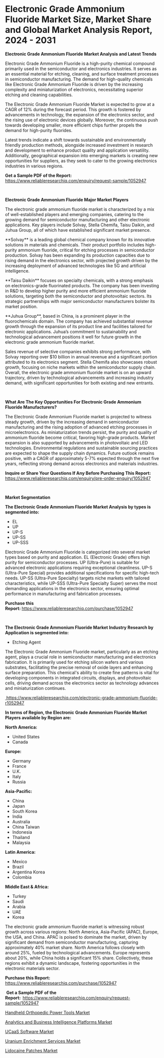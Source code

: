 <p><h1>Electronic Grade Ammonium Fluoride Market Size, Market Share and Global Market Analysis Report, 2024 - 2031</h1></p><p><strong>Electronic Grade Ammonium Fluoride Market Analysis and Latest Trends</strong></p>
<p><p>Electronic Grade Ammonium Fluoride is a high-purity chemical compound primarily used in the semiconductor and electronics industries. It serves as an essential material for etching, cleaning, and surface treatment processes in semiconductor manufacturing. The demand for high-quality chemicals like Electronic Grade Ammonium Fluoride is driven by the increasing complexity and miniaturization of electronics, necessitating superior etching and cleaning capabilities.</p><p>The Electronic Grade Ammonium Fluoride Market is expected to grow at a CAGR of 12% during the forecast period. This growth is fostered by advancements in technology, the expansion of the electronics sector, and the rising use of electronic devices globally. Moreover, the continuous push towards developing smaller, more efficient chips further propels the demand for high-purity fluorides.</p><p>Latest trends indicate a shift towards sustainable and environmentally friendly production methods, alongside increased investment in research and development to enhance product quality and application versatility. Additionally, geographical expansion into emerging markets is creating new opportunities for suppliers, as they seek to cater to the growing electronics industries in various regions.</p></p>
<p><strong>Get a Sample PDF of the Report:&nbsp;</strong> <a href="https://www.reliableresearchiq.com/enquiry/request-sample/1052947?utm_campaign=1102&utm_medium=2&utm_source=Github&utm_content=ia&utm_term=07122024&utm_id=electronic-grade-ammonium-fluoride">https://www.reliableresearchiq.com/enquiry/request-sample/1052947</a></p>
<p>&nbsp;</p>
<p><strong>Electronic Grade Ammonium Fluoride Major Market Players</strong></p>
<p><p>The electronic grade ammonium fluoride market is characterized by a mix of well-established players and emerging companies, catering to the growing demand for semiconductor manufacturing and other electronic applications. Key players include Solvay, Stella Chemifa, Taisu Daikin, and Juhua Group, all of which have established significant market presence.</p><p>**Solvay** is a leading global chemical company known for its innovative solutions in materials and chemicals. Their product portfolio includes high-purity ammonium fluoride, critical for etching processes in semiconductor production. Solvay has been expanding its production capacities due to rising demand in the electronics sector, with projected growth driven by the increasing deployment of advanced technologies like 5G and artificial intelligence.</p><p>**Taisu Daikin** focuses on specialty chemicals, with a strong emphasis on electronics-grade fluorinated products. The company has been investing in R&D to develop higher purity and more efficient ammonium fluoride solutions, targeting both the semiconductor and photovoltaic sectors. Its strategic partnerships with major semiconductor manufacturers bolster its market position.</p><p>**Juhua Group**, based in China, is a prominent player in the fluorochemicals domain. The company has achieved substantial revenue growth through the expansion of its product line and facilities tailored for electronic applications. Juhua’s commitment to sustainability and technological advancement positions it well for future growth in the electronic grade ammonium fluoride market.</p><p>Sales revenue of selective companies exhibits strong performance, with Solvay reporting over $10 billion in annual revenue and a significant portion attributed to its electronics segment. Stella Chemifa also showcases robust growth, focusing on niche markets within the semiconductor supply chain. Overall, the electronic grade ammonium fluoride market is on an upward trajectory, driven by technological advancements and increasing industry demand, with significant opportunities for both existing and new entrants.</p></p>
<p>&nbsp;</p>
<p><strong>What Are The Key Opportunities For Electronic Grade Ammonium Fluoride Manufacturers?</strong></p>
<p><p>The Electronic Grade Ammonium Fluoride market is projected to witness steady growth, driven by the increasing demand in semiconductor manufacturing and the rising adoption of advanced etching processes in microelectronics. As miniaturization trends persist, the purity and quality of ammonium fluoride become critical, favoring high-grade products. Market expansion is also supported by advancements in photovoltaic and LED technologies. Environmental regulations and sustainable sourcing practices are expected to shape the supply chain dynamics. Future outlook remains positive, with a CAGR of approximately 5-7% expected through the next five years, reflecting strong demand across electronics and materials industries.</p></p>
<p><strong>Inquire or Share Your Questions If Any Before Purchasing This Report:</strong> <a href="https://www.reliableresearchiq.com/enquiry/pre-order-enquiry/1052947?utm_campaign=1102&utm_medium=2&utm_source=Github&utm_content=ia&utm_term=07122024&utm_id=electronic-grade-ammonium-fluoride">https://www.reliableresearchiq.com/enquiry/pre-order-enquiry/1052947</a></p>
<p>&nbsp;</p>
<p><strong>Market Segmentation</strong></p>
<p><strong>The Electronic Grade Ammonium Fluoride Market Analysis by types is segmented into:</strong></p>
<p><ul><li>EL</li><li>UP</li><li>UP-S</li><li>UP-SS</li><li>UP-SSS</li></ul></p>
<p><p>Electronic Grade Ammonium Fluoride is categorized into several market types based on purity and application. EL (Electronic Grade) offers high purity for semiconductor processes. UP (Ultra-Pure) is suitable for advanced electronic applications requiring exceptional cleanliness. UP-S (Ultra-Pure Special) provides additional specifications for specific high-tech needs. UP-SS (Ultra-Pure Specialty) targets niche markets with tailored characteristics, while UP-SSS (Ultra-Pure Specialty Super) serves the most demanding applications in the electronics sector, ensuring optimal performance in manufacturing and fabrication processes.</p></p>
<p><strong>Purchase this Report:&nbsp;</strong><a href="https://www.reliableresearchiq.com/purchase/1052947?utm_campaign=1102&utm_medium=2&utm_source=Github&utm_content=ia&utm_term=07122024&utm_id=electronic-grade-ammonium-fluoride">https://www.reliableresearchiq.com/purchase/1052947</a></p>
<p>&nbsp;</p>
<p><strong>The Electronic Grade Ammonium Fluoride Market Industry Research by Application is segmented into:</strong></p>
<p><ul><li>Etching Agent</li></ul></p>
<p><p>The Electronic Grade Ammonium Fluoride market, particularly as an etching agent, plays a crucial role in semiconductor manufacturing and electronics fabrication. It is primarily used for etching silicon wafers and various substrates, facilitating the precise removal of oxide layers and enhancing surface preparation. This chemical's ability to create fine patterns is vital for developing components in integrated circuits, displays, and photovoltaic cells, driving demand across the electronics sector as technology advances and miniaturization continues.</p></p>
<p><a href="https://www.reliableresearchiq.com/electronic-grade-ammonium-fluoride-r1052947?utm_campaign=1102&utm_medium=2&utm_source=Github&utm_content=ia&utm_term=07122024&utm_id=electronic-grade-ammonium-fluoride">&nbsp;https://www.reliableresearchiq.com/electronic-grade-ammonium-fluoride-r1052947</a></p>
<p><strong>In terms of Region, the Electronic Grade Ammonium Fluoride Market Players available by Region are:</strong></p>
<p>
    <p> <strong> North America: </strong>
        <ul>
            <li>United States</li>
            <li>Canada</li>
        </ul>
        </p> 
    <p> <strong> Europe: </strong>
        <ul>
            <li>Germany</li>
            <li>France</li>
            <li>U.K.</li>
            <li>Italy</li>
            <li>Russia</li>
        </ul>
        </p> 
    <p> <strong> Asia-Pacific: </strong>
        <ul>
            <li>China</li>
            <li>Japan</li>
            <li>South Korea</li>
            <li>India</li>
            <li>Australia</li>
            <li>China Taiwan</li>
            <li>Indonesia</li>
            <li>Thailand</li>
            <li>Malaysia</li>
        </ul>
        </p> 
    <p> <strong> Latin America: </strong>
        <ul>
            <li>Mexico</li>
            <li>Brazil</li>
            <li>Argentina Korea</li>
            <li>Colombia</li>
        </ul>
        </p> 
    <p> <strong> Middle East & Africa: </strong>
        <ul>
            <li>Turkey</li>
            <li>Saudi</li>
            <li>Arabia</li>
            <li>UAE</li>
            <li>Korea</li>
        </ul>
    </p>
    </p>
<p><p>The electronic grade ammonium fluoride market is witnessing robust growth across various regions: North America, Asia-Pacific (APAC), Europe, the USA, and China. APAC is poised to dominate the market, driven by significant demand from semiconductor manufacturing, capturing approximately 40% market share. North America follows closely with around 25%, fueled by technological advancements. Europe represents about 20%, while China holds a significant 15% share. Collectively, these regions exhibit a dynamic landscape, fostering opportunities in the electronic materials sector.</p></p>
<p><strong>Purchase this Report: </strong><a href="https://www.reliableresearchiq.com/purchase/1052947?utm_campaign=1102&utm_medium=2&utm_source=Github&utm_content=ia&utm_term=07122024&utm_id=electronic-grade-ammonium-fluoride">https://www.reliableresearchiq.com/purchase/1052947</a></p>
<p>&nbsp;<strong>Get a Sample PDF of the Report:&nbsp;&nbsp;</strong><a href="https://www.reliableresearchiq.com/enquiry/request-sample/1052947?utm_campaign=1102&utm_medium=2&utm_source=Github&utm_content=ia&utm_term=07122024&utm_id=electronic-grade-ammonium-fluoride">https://www.reliableresearchiq.com/enquiry/request-sample/1052947</a></p>
<p><strong></strong></p>
<p><p><a href="https://issuu.com/reportprime-2/docs/handheld-orthopedic-power-tools-market-size-2030.p?utm_campaign=1102&utm_medium=2&utm_source=Github&utm_content=ia&utm_term=07122024&utm_id=electronic-grade-ammonium-fluoride">Handheld Orthopedic Power Tools Market</a></p><p><a href="https://www.linkedin.com/pulse/the-sympatico-insight-9odme?utm_campaign=1102&utm_medium=2&utm_source=Github&utm_content=ia&utm_term=07122024&utm_id=electronic-grade-ammonium-fluoride">Analytics and Business Intelligence Platforms Market</a></p><p><a href="https://www.linkedin.com/pulse/key-trends-driving-ucaas-software-market-growth-98-cagr-from-ad1re?utm_campaign=1102&utm_medium=2&utm_source=Github&utm_content=ia&utm_term=07122024&utm_id=electronic-grade-ammonium-fluoride">UCaaS Software Market</a></p><p><a href="https://issuu.com/reportprime-2/docs/uranium-enrichment-services-market-size-2030.pptx?utm_campaign=1102&utm_medium=2&utm_source=Github&utm_content=ia&utm_term=07122024&utm_id=electronic-grade-ammonium-fluoride">Uranium Enrichment Services Market</a></p><p><a href="https://www.linkedin.com/pulse/lidocaine-patches-market-analysis-report-2024-2031-gaahe?utm_campaign=1102&utm_medium=2&utm_source=Github&utm_content=ia&utm_term=07122024&utm_id=electronic-grade-ammonium-fluoride">Lidocaine Patches Market</a></p></p>